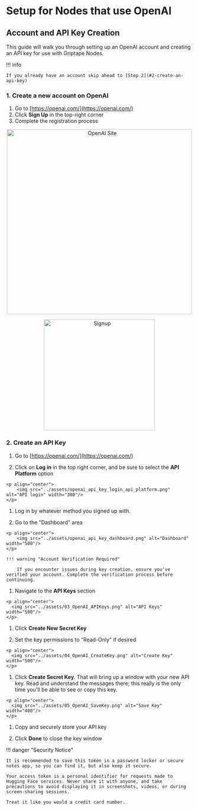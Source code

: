 # Setup for Nodes that use OpenAI

## Account and API Key Creation

This guide will walk you through setting up an OpenAI account and creating an API key for use with Griptape Nodes.

!!! info

    If you already have an account skip ahead to [Step 2](#2-create-an-api-key)

### 1. Create a new account on OpenAI

1. Go to [https://openai.com/](https://openai.com/)
1. Click **Sign Up** in the top-right corner
1. Complete the registration process

  <p align="center">
      <img src="../assets/00_OpenAI_MainPage.png" alt="OpenAI Site" width="500"/>
  </p>

  <p align="center">
      <img src="../assets/01_OpenAI_signup.png" alt="Signup" width="300"/>
  </p>

### 2. Create an API Key

  1. Go to [https://openai.com/](https://openai.com/)

  1. Click on **Log in** in the top right corner, and be sure to select the **API Platform** option

    <p align="center">
        <img src="../assets/openai_api_key_login_api_platform.png" alt="API login" width="300"/>
    </p>

  

  1. Log in by whatever method you signed up with.

  1. Go to the "Dashboard" area

    <p align="center">
        <img src="../assets/openai_api_key_dashboard.png" alt="Dashboard" width="500"/>
    </p>

    !!! warning "Account Verification Required"

        If you encounter issues during key creation, ensure you've verified your account. Complete the verification process before continuing.

  1. Navigate to the **API Keys** section

    <p align="center">
      <img src="../assets/03_OpenAI_APIKeys.png" alt="API Keys" width="500"/>
    </p>

  1. Click **Create New Secret Key**

  1. Set the key permissions to "Read-Only" if desired

    <p align="center">
      <img src="../assets/04_OpenAI_CreateKey.png" alt="Create Key" width="500"/>
    </p>

  1. Click **Create Secret Key**. That will bring up a window with your new API key. Read and understand the messages there; this really is the only time you'll be able to see or copy this key.

    <p align="center">
      <img src="../assets/05_OpenAI_SaveKey.png" alt="Save Key" width="400"/>
    </p>

  1. Copy and securely store your API key

  1. Click **Done** to close the key window

!!! danger "Security Notice"

    It is recommended to save this token in a password locker or secure notes app, so you can find it, but also keep it secure.

    Your access token is a personal identifier for requests made to Hugging Face services. Never share it with anyone, and take precautions to avoid displaying it in screenshots, videos, or during screen-sharing sessions.

    Treat it like you would a credit card number.